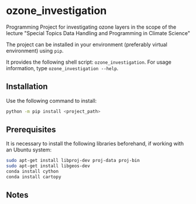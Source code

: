 # ozone_investigation
Programming Project for investigating ozone layers in the scope of the lecture "Special Topics Data Handling and Programming in Climate Science"

The project can be installed in your environment (preferably virtual environment) using `pip`.

It provides the following shell script: `ozone_investigation`.
For usage information, type `ozone_investigation --help`.

## Installation

Use the following command to install:

```bash
python -m pip install <project_path>
```


## Prerequisites

It is necessary to install the following libraries beforehand, if working with an Ubuntu system:

```bash
sudo apt-get install libproj-dev proj-data proj-bin
sudo apt-get install libgeos-dev
conda install cython
conda install cartopy 
```

## Notes
